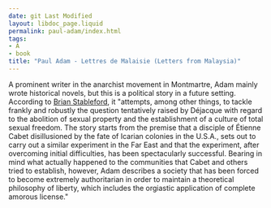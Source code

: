 ```yaml
---
date: git Last Modified
layout: libdoc_page.liquid
permalink: paul-adam/index.html
tags:
- A
- book
title: "Paul Adam - Lettres de Malaisie (Letters from Malaysia)"
---
```


A prominent writer in the anarchist movement in Montmartre, Adam mainly wrote historical novels, but this is a political story in a future setting. According to <a href="https://www.nyrsf.com/2016/08/brian-stableford-technology-and-liberty-in-french-utopian-fiction.html">Brian Stableford</a>, it "attempts, among other things, to tackle frankly and robustly the question tentatively raised by Déjacque with regard to the abolition of sexual property and the establishment of a culture of total sexual freedom. The story starts from the premise that a disciple of Étienne Cabet disillusioned by the fate of Icarian colonies in the U.S.A., sets out to carry out a similar experiment in the Far East and that the experiment, after overcoming initial difficulties, has been spectacularly successful. Bearing in mind what actually happened to the communities that Cabet and others tried to establish, however, Adam describes a society that has been forced to become extremely authoritarian in order to maintain a theoretical philosophy of liberty, which includes the orgiastic application of complete amorous license."